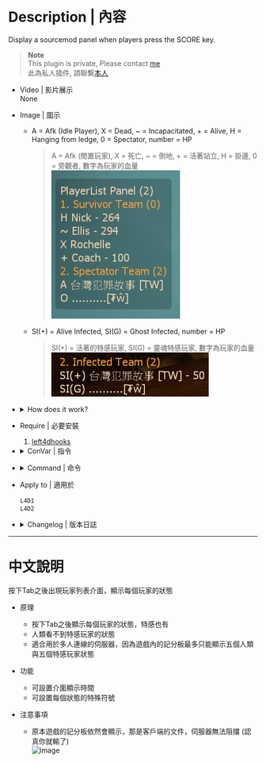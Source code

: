 # Description | 內容
Display a sourcemod panel when players press the SCORE key.

> __Note__ <br/>
This plugin is private, Please contact [me](https://github.com/fbef0102/Game-Private_Plugin#私人插件列表-private-plugins-list)<br/>
此為私人插件, 請聯繫[本人](https://github.com/fbef0102/Game-Private_Plugin#私人插件列表-private-plugins-list)

* Video | 影片展示
<br/>None

* Image | 圖示
	* A = Afk (Idle Player), X = Dead, ~ = Incapacitated, + = Alive, H = Hanging from ledge, 0 = Spectator, number = HP
		> A = Afk (閒置玩家), X = 死亡, ~ = 倒地, + = 活著站立, H = 掛邊, 0 = 旁觀者, 數字為玩家的血量
		<br/>![l4d_scoreboard_panel_1](image/l4d_scoreboard_panel_1.jpg)
	* SI(+) = Alive Infected, SI(G) = Ghost Infected, number = HP
		> SI(+) = 活著的特感玩家, SI(G) = 靈魂特感玩家, 數字為玩家的血量
		<br/>![l4d_scoreboard_panel_2](image/l4d_scoreboard_panel_2.jpg)

* <details><summary>How does it work?</summary>

	* Type tab Key (IN_SCORE) to show a hud for 8 seconds, it displays all players' state
	* The game default scoreboard is client side, so unfortunately can't block it.
</details>

* Require | 必要安裝
	1. [left4dhooks](https://forums.alliedmods.net/showthread.php?t=321696)

* <details><summary>ConVar | 指令</summary>

	* cfg/sourcemod/l4d_scoreboard_panel.cfg
		```php
		// Symbol for afk players (idle survivor)
		l4d_scoreboard_panel_afk_symbol "A"

		// If 1, display health on panel
		l4d_scoreboard_panel_display_health "1"

		// Panel display time.
		l4d_scoreboard_panel_display_time "8"

		// 0=Plugin off, 1=Plugin on.
		l4d_scoreboard_panel_enable "1"

		// Symbol for survivors hanging from ledge
		l4d_scoreboard_panel_hanging_symbol "H"

		// Symbol for incapacitated survivors
		l4d_scoreboard_panel_incapacitated_symbol "~"

		// Symbol for alive infected players
		l4d_scoreboard_panel_infected_alive_symbol "SI(+)"

		// Symbol for dead infected players
		l4d_scoreboard_panel_infected_dead_symbol "SI(-)"

		// Symbol for ghost infected players
		l4d_scoreboard_panel_infected_ghost_symbol "SI(G)"

		// Symbol for infected players (Only display to survivor)
		l4d_scoreboard_panel_infected_team_symbol "SI"

		// Symbol for spectator players
		l4d_scoreboard_panel_spectator_team_symbol "O"

		// Symbol for alive survivors
		l4d_scoreboard_panel_survior_alive_symbol "+"

		// Symbol for black and white survivors (last life)
		l4d_scoreboard_panel_survivor_bw_symbol "!!"

		// Symbol for dead survivors
		l4d_scoreboard_panel_survivor_dead_symbol "X"
		
		// Cold down in seconds can a player press tab key to display panel again.
		l4d_scoreboard_panel_tab_cooldown "1.0"
		```
</details>

* <details><summary>Command | 命令</summary>

	None
</details>

* Apply to | 適用於
	```
	L4D1
	L4D2
	```

* <details><summary>Changelog | 版本日誌</summary>

	* v1.1 (2023-1-8)
	    * Draw more details on panel

	* v1.0 (2023-1-5)
		* Initial Release
</details>

- - - -
# 中文說明
按下Tab之後出現玩家列表介面，顯示每個玩家的狀態

* 原理
	* 按下Tab之後顯示每個玩家的狀態，特感也有
	* 人類看不到特感玩家的狀態
	* 適合用於多人連線的伺服器，因為遊戲內的記分板最多只能顯示五個人類與五個特感玩家狀態

* 功能
	* 可設置介面顯示時間
	* 可設置每個狀態的特殊符號

* 注意事項
	* 原本遊戲的記分板依然會顯示，那是客戶端的文件，伺服器無法阻擋 (認真你就輸了)
	<br/>![image](https://user-images.githubusercontent.com/12229810/210696441-02a5b27e-d540-4f0b-a760-0f60e59300d4.png)
